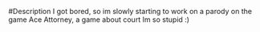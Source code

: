 #Description
I got bored, so im slowly starting to work on a parody on the game Ace Attorney, a game about court
Im so stupid :)
